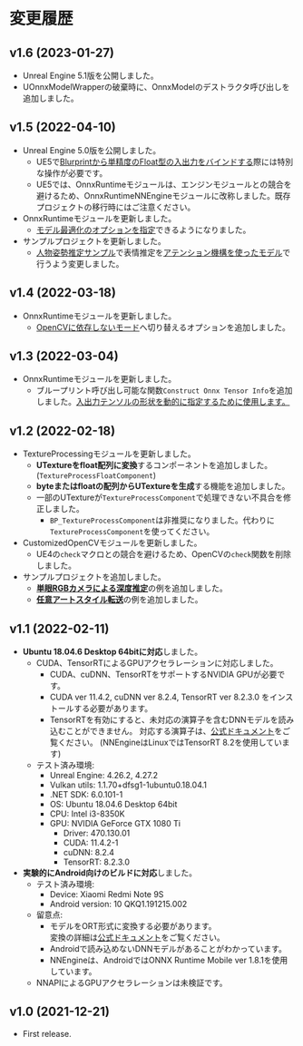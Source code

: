 # 変更履歴

## v1.6 (2023-01-27)
- Unreal Engine 5.1版を公開しました。
- UOnnxModelWrapperの破棄時に、OnnxModelのデストラクタ呼び出しを追加しました。

## v1.5 (2022-04-10)
- Unreal Engine 5.0版を公開しました。
    - UE5で[Blurprintから単精度のFloat型の入出力をバインドする](../ue5-float-bp.md)際には特別な操作が必要です。
    - UE5では、OnnxRuntimeモジュールは、エンジンモジュールとの競合を避けるため、OnnxRuntimeNNEngineモジュールに改称しました。既存プロジェクトの移行時にはご注意ください。
- OnnxRuntimeモジュールを更新しました。
    - [モデル最適化のオプションを指定](../how-to-use-onnxruntime-module/?h=最適化#onnx)できるようになりました。
- サンプルプロジェクトを更新しました。
    - [人物姿勢推定サンプル](../demo-project-overview)で表情推定を[アテンション機構を使ったモデル](https://google.github.io/mediapipe/solutions/face_mesh.html#attention-mesh-model)で行うよう変更しました。

## v1.4 (2022-03-18)
- OnnxRuntimeモジュールを更新しました。
    - [OpenCVに依存しないモード](../tips-build/#opencv)へ切り替えるオプションを追加しました。

## v1.3 (2022-03-04)
- OnnxRuntimeモジュールを更新しました。
    - ブループリント呼び出し可能な関数`Construct Onnx Tensor Info`を追加しました。[入出力テンソルの形状を動的に指定するために使用します。](../tips-dynamic-shape)

## v1.2 (2022-02-18)
- TextureProcessingモジュールを更新しました。
    - **UTextureをfloat配列に変換**するコンポーネントを追加しました。(`TextureProcessFloatComponent`)
    - **byteまたはfloatの配列からUTextureを生成**する機能を追加しました。
    - 一部のUTextureが`TextureProcessComponent`で処理できない不具合を修正しました。
        - `BP_TextureProcessComponent`は非推奨になりました。代わりに`TextureProcessComponent`を使ってください。
- CustomizedOpenCVモジュールを更新しました。
    - UE4の`check`マクロとの競合を避けるため、OpenCVの`check`関数を削除しました。
- サンプルプロジェクトを追加しました。
    - [**単眼RGBカメラによる深度推定**](https://github.com/KenjiAsaba/Monocular-Depth-Estimation-on-UE4)の例を追加しました。
    - [**任意アートスタイル転送**](https://github.com/KenjiAsaba/Artistic-Style-Transfer-on-UE4)の例を追加しました。

## v1.1 (2022-02-11)
- **Ubuntu 18.04.6 Desktop 64bitに対応**しました。
    - CUDA、TensorRTによるGPUアクセラレーションに対応しました。
        - CUDA、cuDNN、TensorRTをサポートするNVIDIA GPUが必要です。
        - CUDA ver 11.4.2, cuDNN ver 8.2.4, TensorRT ver 8.2.3.0 をインストールする必要があります。
        - TensorRTを有効にすると、未対応の演算子を含むDNNモデルを読み込むことができません。 
            対応する演算子は、[公式ドキュメント](https://github.com/onnx/onnx-tensorrt/blob/85e79f629fb546a75d61e3027fb259a9529144fe/docs/operators.md)をご覧ください。
            (NNEngineはLinuxではTensorRT 8.2を使用しています)
    - テスト済み環境:
        - Unreal Engine: 4.26.2, 4.27.2
        - Vulkan utils: 1.1.70+dfsg1-1ubuntu0.18.04.1
        - .NET SDK: 6.0.101-1
        - OS: Ubuntu 18.04.6 Desktop 64bit
        - CPU: Intel i3-8350K
        - GPU: NVIDIA GeForce GTX 1080 Ti
            - Driver: 470.130.01
            - CUDA: 11.4.2-1
            - cuDNN: 8.2.4
            - TensorRT: 8.2.3.0
- **実験的にAndroid向けのビルドに対応**しました。
    - テスト済み環境:
        - Device: Xiaomi Redmi Note 9S
        - Android version: 10 QKQ1.191215.002
    - 留意点:
        - モデルをORT形式に変換する必要があります。  
            変換の詳細は[公式ドキュメント](https://onnxruntime.ai/docs/reference/ort-model-format.html)をご覧ください。
        - Androidで読み込めないDNNモデルがあることがわかっています。
        - NNEngineは、AndroidではONNX Runtime Mobile ver 1.8.1を使用しています。
    - NNAPIによるGPUアクセラレーションは未検証です。
    
## v1.0 (2021-12-21)
- First release.